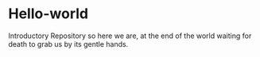 # Hello-world
Introductory Repository
so here we are, at the end of the world waiting for death to grab us by its gentle hands.
